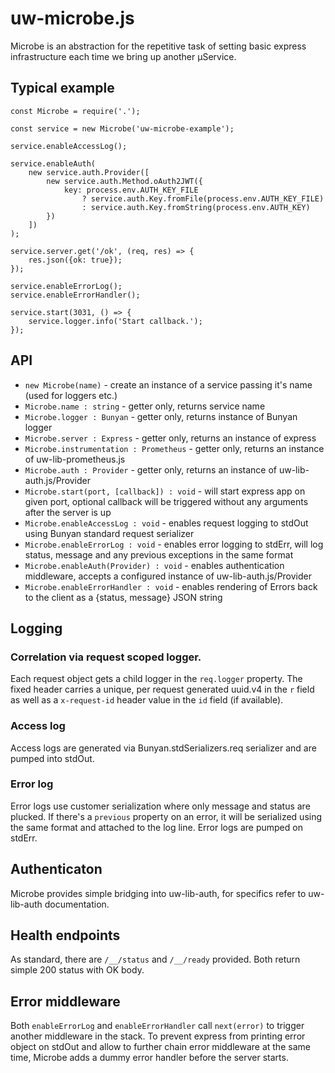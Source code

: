 # uw-microbe.js

Microbe is an abstraction for the repetitive task of setting basic express infrastructure each time we bring up another μService.


## Typical example

```
const Microbe = require('.');

const service = new Microbe('uw-microbe-example');

service.enableAccessLog();

service.enableAuth(
	new service.auth.Provider([
		new service.auth.Method.oAuth2JWT({
			key: process.env.AUTH_KEY_FILE
				? service.auth.Key.fromFile(process.env.AUTH_KEY_FILE)
				: service.auth.Key.fromString(process.env.AUTH_KEY)
		})
	])
);

service.server.get('/ok', (req, res) => {
	res.json({ok: true});
});

service.enableErrorLog();
service.enableErrorHandler();

service.start(3031, () => {
	service.logger.info('Start callback.');
});

```

## API

- `new Microbe(name)` - create an instance of a service passing it's name (used for loggers etc.)
- `Microbe.name : string` - getter only, returns service name
- `Microbe.logger : Bunyan`  - getter only, returns instance of Bunyan logger
- `Microbe.server : Express` - getter only, returns an instance of express
- `Microbe.instrumentation : Prometheus` - getter only, returns an instance of uw-lib-prometheus.js
- `Microbe.auth : Provider` - getter only, returns an instance of uw-lib-auth.js/Provider
- `Microbe.start(port, [callback]) : void` - will start express app on given port, optional callback will be triggered without any arguments after the server is up
- `Microbe.enableAccessLog : void` - enables request logging to stdOut using Bunyan standard request serializer
- `Microbe.enableErrorLog : void` - enables error logging to stdErr, will log status, message and any previous exceptions in the same format
- `Microbe.enableAuth(Provider) : void` - enables authentication middleware, accepts a configured instance of uw-lib-auth.js/Provider
- `Microbe.enableErrorHandler : void` - enables rendering of Errors back to the client as a {status, message} JSON string

## Logging

### Correlation via request scoped logger.

Each request object gets a child logger in the `req.logger` property. The fixed header carries a unique, per request generated uuid.v4 in the `r` field as well as a `x-request-id` header value in the `id` field (if available).

### Access log

Access logs are generated via Bunyan.stdSerializers.req serializer and are pumped into stdOut.

### Error log

Error logs use customer serialization where only message and status are plucked. If there's a `previous` property on an error, it will be serialized using the same format and attached to the log line. Error logs are pumped on stdErr.

## Authenticaton

Microbe provides simple bridging into uw-lib-auth, for specifics refer to uw-lib-auth documentation.

## Health endpoints

As standard, there are `/__/status` and `/__/ready` provided. Both return simple 200 status with OK body.

## Error middleware

Both `enableErrorLog` and `enableErrorHandler` call `next(error)` to trigger another middleware in the stack. To prevent express from printing error object on stdOut and allow to further chain error middleware at the same time, Microbe adds a dummy error handler before the server starts.
